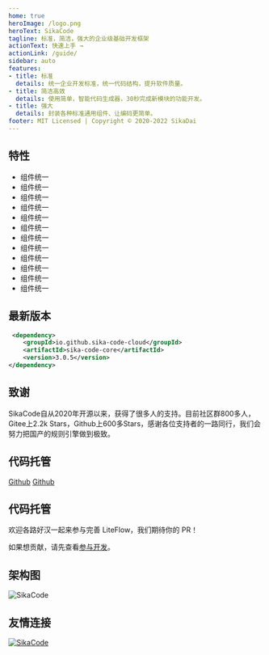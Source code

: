 ```yaml
---
home: true
heroImage: /logo.png
heroText: SikaCode
tagline: 标准，简洁，强大的企业级基础开发框架
actionText: 快速上手 →
actionLink: /guide/
sidebar: auto
features:
- title: 标准
  details: 统一企业开发标准，统一代码结构，提升软件质量。
- title: 简洁高效
  details: 使用简单，智能代码生成器，30秒完成新模块的功能开发。
- title: 强大
  details: 封装各种标准通用组件、让编码更简单。
footer: MIT Licensed | Copyright © 2020-2022 SikaDai
---
```

## 特性
* 组件统一
* 组件统一
* 组件统一
* 组件统一
* 组件统一
* 组件统一
* 组件统一
* 组件统一
* 组件统一
* 组件统一
* 组件统一
* 组件统一
## 最新版本
``` xml
 <dependency>
    <groupId>io.github.sika-code-cloud</groupId>
    <artifactId>sika-code-core</artifactId>
    <version>3.0.5</version>
</dependency>
```
## 致谢
SikaCode自从2020年开源以来，获得了很多人的支持。目前社区群800多人，Gitee上2.2k Stars，Github上600多Stars，感谢各位支持者的一路同行，我们会努力把国产的规则引擎做到极致。
## 代码托管
[Github](https://github.com/sika-code-cloud/sika-code)
[Github](https://gitee.com/sikadai/sika-code)
## 代码托管
欢迎各路好汉一起来参与完善 LiteFlow，我们期待你的 PR！

如果想贡献，请先查看[参与开发](/)。
## 架构图
![SikaCode](/logo.png)
## 友情连接
<a href="https://gitee.com/sikadai/sika-code" target="_blank">![SikaCode](/logo.png)</a>
